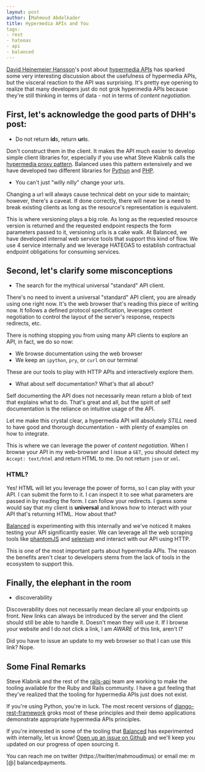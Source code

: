 ```yaml
---
layout: post
author: [Mahmoud Abdelkader
title: Hypermedia APIs and You
tags:
- rest
- hateoas
- api
- balanced
---
```


[David Heinemeier Hansson](https://twitter.com/dhh)'s post about
[hypermedia APIs](http://37signals.com/svn/posts/3373-getting-hyper-about-hypermedia-apis)
has sparked some very interesting discussion about the usefulness of
hypermedia APIs, but the visceral reaction to the API was surprising.
It's pretty eye opening to realize that many developers just do not
grok hypermedia APIs because they're still thinking in terms of data -
not in terms of *content negotiation*.

## First, let's acknowledge the good parts of DHH's post:

* Do not return **id**s, return **uri**s.

Don't construct them in the client. It makes the API much easier to
develop simple client libraries for, especially if you use what Steve
Klabnik calls the
[hypermedia proxy pattern](https://gist.github.com/3172911). Balanced
uses this pattern extensively and we have developed two different
libraries for [Python](https://github.com/bninja/wac) and
[PHP](https://github.com/bninja/restful).

* You can't just "willy nilly" change your urls.

Changing a url will always cause technical debt on your side to
maintain; however, there's a caveat. If done correctly, there will
never be a need to break existing clients as long as the resource's
representation is equivalent.

This is where versioning plays a big role. As long as the requested
resource version is returned and the requested endpoint respects the
form parameters passed to it, versioning urls is a cake walk. At
Balanced, we have developed internal web service tools that support
this kind of flow. We use 4 service internally and we leverage HATEOAS
to establish contractual endpoint obligations for consuming services.

## Second, let's clarify some misconceptions

* The search for the mythical universal "standard" API client.

There's no need to invent a universal "standard" API client, you are
already using one right now. It's the web browser that's reading this
piece of writing now. It follows a defined protocol specification,
leverages content negotiation to control the layout of the server's
response, respects redirects, etc.

There is nothing stopping you from using many API clients to explore
an API, in fact, we do so now:

 - We browse documentation using the web browser
 - We keep an `ipython`, `pry`, or `curl` on our terminal

These are our tools to play with HTTP APIs and interactively explore
them.

* What about self documentation? What's that all about?

Self documenting the API does not necessarily mean return a blob of
text that explains what to do. That's great and all, but the spirit of
self documentation is the reliance on intuitive usage of the API.

Let me make this crystal clear, a hypermedia API will absolutely
*STILL* need to have good and thorough documentation - with plenty of
examples on how to integrate.

This is where we can leverage the power of *content negotiation*. When
I browse your API in my web-browser and I issue a `GET`, you should
detect my `Accept: text/html` and return HTML to me. Do not return
`json` or `xml`.

### HTML?

Yes! HTML will let you leverage the power of forms, so I can play with
your API. I can submit the form to it. I can inspect it to see what
parameters are passed in by reading the form. I can follow your
redirects. I guess some would say that my client is **universal** and
knows how to interact with your API that's returning HTML. How about
that?

[Balanced](https://balancedpayments.com) is experimenting with this
internally and we've noticed it makes testing your API significantly
easier. We can leverage all the web scraping tools like
[phantomJS](http://phantomjs.org/) and
[selenium](http://seleniumhq.org/) and interact with our API using
HTTP.

This is one of the most important parts about hypermedia APIs. The
reason the benefits aren't clear to developers stems from the lack of
tools in the ecosystem to support this.

## Finally, the elephant in the room

* discoverability

Discoverability does not necessarily mean declare all your endpoints
up front. New links can always be introduced by the server and the
client should still be able to handle it. Doesn't mean they will use
it. If I browse your website and I do not click a link, I am *AWARE*
of this link, aren't I?

Did you have to issue an update to my web browser so that I can use
this link? Nope.

## Some Final Remarks

Steve Klabnik and the rest of the
[rails-api](https://github.com/rails-api/rails-api) team are working
to make the tooling available for the Ruby and Rails community. I have
a gut feeling that they've realized that the tooling for hypermedia
APIs just does not exist.

If you're using Python, you're in luck. The most recent versions of
[django-rest-framework](http://django-rest-framework.org/) groks most
of these principles and their demo applications demonstrate
appropriate hypermedia APIs principles.

If you're interested in some of the tooling that
[Balanced](https://balancedpayments.com) has experimented with
internally, let us know!
[Open up an issue on Github](https://github.com/balanced/balanced-api/issues)
and we'll keep you updated on our progress of open sourcing it.

You can reach me on twitter (https://twitter/mahmoudimus) or email me:
m [@] balancedpayments.

